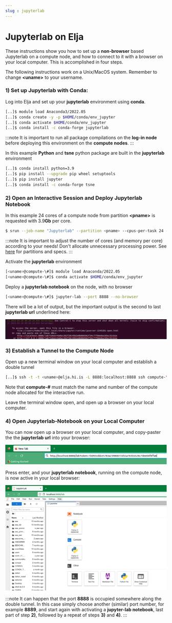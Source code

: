 ```yaml
---
slug : jupyterlab
---
```


# Jupyterlab on Elja

These instructions show you how to set up a **non-browser** based Jupyterlab on a compute node,
and how to connect to it with a browser on your local computer. This is accomplished in four steps.

The following instructions work on a Unix/MacOS system. Remember to change **<uname\>** to 
your username.

### 1) Set up Jupyterlab with Conda:

Log into Elja and set up your **jupyterlab** environment using **conda**. 

```bash
[..]$ module load Anaconda3/2022.05
[..]$ conda create -y -p $HOME/conda/env_jupyter
[..]$ conda activate $HOME/conda/env_jupyter
[..]$ conda install -c conda-forge jupyterlab
```

:::note
It is important to run all package compilations on the **log-in node** before deploying this environment on the **compute nodes**.
:::

In this example **Python** and **tsne** python package are built in the **jupyterlab** environment

```bash
[..]$ conda install python=3.9
[..]$ pip install --upgrade pip wheel setuptools
[..]$ pip install jupyter
[..]$ conda install -c conda-forge tsne
```

### 2) Open an Interactive Session and Deploy Jupyterlab Notebook

In this example 24 cores of a compute node from partition **<pname\>** is requested with 3.9**Gb** per core.

```bash
$ srun --job-name "Jupyterlab" --partition <pname> --cpus-per-task 24 --mem-per-cpu 3900 --time 1-00:00:00 --pty bash
```

:::note
It is important to adjust the number of cores (and memory per core) according to your needs! Don't allocate unnecessary processing power. See [here](hardware/01_partitions.md) for partitions and specs.
:::

Activate the **jupyterlab** environment
```bash
[<uname>@compute-\#]$ module load Anaconda/2022.05
[<uname>@compute-\#]$ conda activate $HOME/conda/env_jupyter
```

Deploy a **jupyterlab notebook** on the node, with no browser
```bash
[<uname>@compute-\#]$ jupyter-lab --port 8888 --no-browser
```

There will be a lot of output, but the important output is the second to last **jupyterlab url** underlined here:

![Example Jupyterlab](../assets/jlabexample.png)

### 3) Establish a Tunnel to the Compute Node

Open up a new terminal window on your local computer and establish a double tunnel 

```bash                                                                    
[..]$ ssh -t -t <uname>@elja.hi.is -L 8888:localhost:8888 ssh compute-\# -L 8888:localhost:8888
```

Note that **compute-\#** must match the name and number of the compute node allocated for the interactive run.

Leave the terminal window open, and open up a browser on your local computer.

### 4) Open Jupyterlab-Notebook on your Local Computer

You can now open up a browser on your local computer, and copy-paster the the **jupyterlab url** into your browser:

![Example Jupyterlab 2](../assets/jlabexample2.png)

Press enter, and your **jupyterlab notebook**, running on the compute node, is now active in your local browser:

![Example Jupyterlab 3](../assets/jlabexample3.png)

:::note
It can happen that the port **8888** is occupied somewhere along the double tunnel. In this case simply choose another (similar) port number, for example **8889**, and start again with activating a **jupyter-lab notebook**, last part of step **2)**, followed by a repeat of steps **3)** and **4)**.
:::


